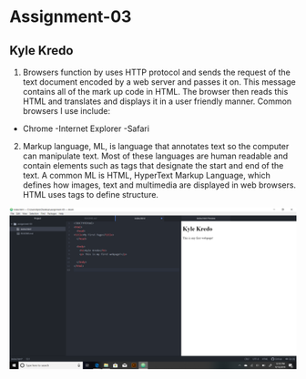 # Assignment-03
## Kyle Kredo


1. Browsers function by uses HTTP protocol and sends the request of the text document encoded by a web server and passes it on. This message contains all of the mark up code in HTML. The browser then reads this HTML and translates and displays it in a user friendly manner. Common browsers I use include:
- Chrome
-Internet Explorer
-Safari

2. Markup language, ML, is language that annotates text so the computer can manipulate text. Most of these languages are human readable and contain elements such as tags that designate the start and end of the text. A common ML is HTML, HyperText Markup Language, which defines how images, text and multimedia are displayed in web browsers. HTML uses tags to define structure.

![My Screenshot](./images/Screenshot.png)

